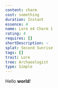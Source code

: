 ```yaml
---
content: charm
cost: something
duration: Instant
essence: 4
name: Lore e4 Charm 1
rating: 4
requires: []
shortDescription: ~
splat: Second Sunrise
tags: []
trait: Lore
tree: Archaeologist
type: Simple
---
```


Hello **world**!
